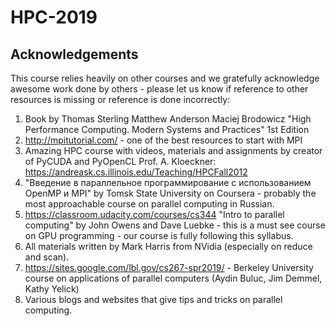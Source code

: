 # HPC-2019

## Acknowledgements

This course relies heavily on other courses and we gratefully acknowledge awesome work done by others - please let us know if reference to other resources is missing or reference is done incorrectly:

1. Book by Thomas Sterling Matthew Anderson Maciej Brodowicz "High Performance Computing. Modern Systems and Practices" 1st Edition
2. http://mpitutorial.com/   - one of the best resources to start with MPI
3. Amazing HPC course with videos, materials and assignments by creator of PyCUDA and PyOpenCL Prof. A. Kloeckner: https://andreask.cs.illinois.edu/Teaching/HPCFall2012
4. "Введение в параллельное программирование с использованием OpenMP и MPI" by Tomsk State University on Coursera - probably the most approachable course on parallel computing in Russian.
5. https://classroom.udacity.com/courses/cs344  "Intro to parallel computing" by John Owens and Dave Luebke - this is a must see course on GPU programming - our course is fully following this syllabus.
6. All materials written by Mark Harris from NVidia (especially on reduce and scan).
7. https://sites.google.com/lbl.gov/cs267-spr2019/  - Berkeley University course on applications of parallel computers (Aydin Buluc, Jim Demmel, Kathy Yelick)
8. Various blogs and websites that give tips and tricks on parallel computing.
